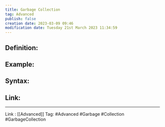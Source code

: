 ```yaml
---
title: Garbage Collection
tag: Advanced
publish: false
creation date: 2023-03-09 09:46
modification date: Tuesday 21st March 2023 11:34:59
---
```


## Definition:
## Example:
## Syntax:
## Link:
---
Link : [[Advanced]]
Tag: #Advanced #Garbage #Collection #GarbageCollection